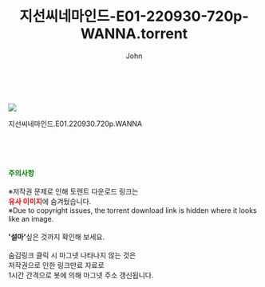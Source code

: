 ﻿---
layout: post
title:  "    지선씨네마인드-E01-220930-720p-WANNA.torrent"
author: John
categories: [ TV ]
tags: [  ]
image: https://torrentrj56.com/uploadfile/full/012b544acdbbf6ccd2657aa90754133557125c0b.jpg 
description: "    지선씨네마인드-E01-220930-720p-WANNA torrent 정보 공유"
toc: true
toc_sticky: true
---

<br>
<p><img src="https://torrentrj56.com/uploadfile/full/012b544acdbbf6ccd2657aa90754133557125c0b.jpg"/></p>
 지선씨네마인드.E01.220930.720p.WANNA  
    
<br><br><br>
<p data-ke-size="size16"><b><span style="color: green;">주의사항</span></b><br /><br />※저작권 문제로 인해 토렌트 다운로드 링크는<br /><b><span style="color: red;">유사 이미지</span></b>에 숨겨뒀습니다.<br />※Due to copyright issues, the torrent download link is hidden where it looks like an image.<br /><br /><b>'설마'</b>싶은 것까지 확인해 보세요.<br /><br />숨김링크 클릭 시 마그넷 나타나지 않는 것은<br />저작권으로 인한 링크만료 자료로<br />1시간 간격으로 봇에 의해 마그넷 주소 갱신됩니다.</p>
